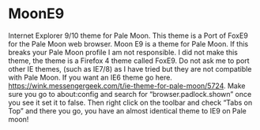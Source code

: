 # MoonE9
Internet Explorer 9/10 theme for Pale Moon. This theme is a Port of FoxE9 for the Pale Moon web browser.
Moon E9 is a theme for Pale Moon. If this breaks your Pale Moon profile I am not responsible. I did not make this theme, the theme is a Firefox 4 theme called FoxE9. Do not ask me to port other IE themes, (such as IE7/8) as I have tried but they are not compatible with Pale Moon. If you want an IE6 theme go here. https://wink.messengergeek.com/t/ie-theme-for-pale-moon/5724. 
Make sure you go to about:config and search for “browser.padlock.shown” once you see it set it to false. Then right click on the toolbar and check “Tabs on Top” and there you go, you have an almost identical theme to IE9 on Pale moon!
